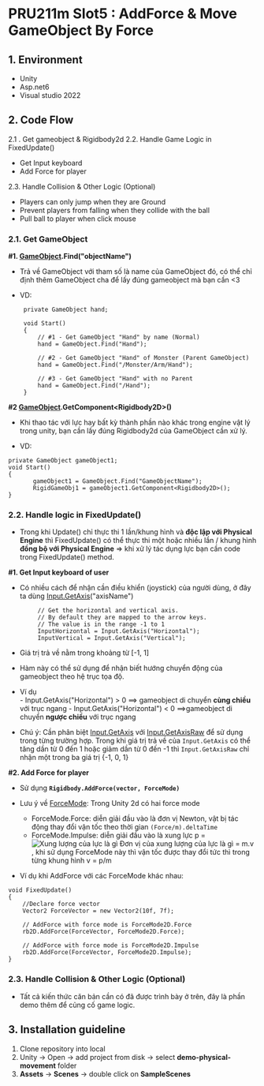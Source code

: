 # PRU211m  Slot5 : AddForce & Move GameObject By Force

## 1. Environment

 - Unity
 - Asp.net6
 - Visual studio 2022

## 2. Code Flow

2.1 . Get gameobject & Rigidbody2d 
2.2. Handle Game Logic in FixedUpdate()
- Get Input keyboard
- Add Force for player
 
2.3. Handle Collision & Other Logic (Optional)
- Players can only jump when they are Ground
- Prevent players from falling when they collide with the ball
- Pull ball to player when click mouse


### 2.1. Get GameObject

  **#1. [GameObject](https://docs.unity3d.com/ScriptReference/GameObject.html).Find("objectName")**
  

 - Trả về GameObject với tham số là name của GameObject đó, có thể chỉ định thêm GameObject cha để lấy đúng gameobject mà bạn cần <3
 - VD:

        private GameObject hand;  
      
        void Start()
        {
	        // #1 - Get GameObject "Hand" by name (Normal)
	        hand = GameObject.Find("Hand");
	        
	        // #2 - Get GameObject "Hand" of Monster (Parent GameObject)
            hand = GameObject.Find("/Monster/Arm/Hand");
			
			// #3 - Get GameObject "Hand" with no Parent
			hand = GameObject.Find("/Hand");
        }  
      
  **#2 [GameObject](https://docs.unity3d.com/ScriptReference/GameObject.html).GetComponent<<Rigidbody2D>Rigidbody2D>()** 
  
  - Khi thao tác với lực hay bất kỳ thành phần nào khác trong engine vật lý trong unity, bạn cần lấy đúng Rigidbody2d của GameObject cần xử lý.
 
 - VD: 
 ```
 private GameObject gameObject1;
 void Start()
 {
        gameObject1 = GameObject.Find("GameObjectName");
        RigidGameObj1 = gameObject1.GetComponent<Rigidbody2D>();
}
 ```
### 2.2. Handle logic in FixedUpdate()

 - Trong khi Update() chỉ thực thi 1 lần/khung hình và **độc lập với Physical Engine** thì FixedUpdate() có thể thực thi một hoặc nhiều lần / khung hình **đồng bộ với Physical Engine**
  ⇒ khi xử lý tác dụng lực bạn cần code trong FixedUpdate() method.

**#1.  Get Input keyboard of user**

 - Có nhiều cách để nhận cần điều khiển (joystick) của người dùng, ở đây ta dùng [Input.GetAxis](https://docs.unity3d.com/ScriptReference/Input.GetAxis.html)("axisName")

            // Get the horizontal and vertical axis.
            // By default they are mapped to the arrow keys.
            // The value is in the range -1 to 1
            InputHorizontal = Input.GetAxis("Horizontal");
            InputVertical = Input.GetAxis("Vertical");
   
 - Giá trị trả về nằm trong khoảng từ [-1, 1]
 - Hàm này có thể sử dụng để nhận biết hướng chuyển động của gameobject theo hệ trục tọa độ. 
 - Ví dụ  
	   - Input.GetAxis("Horizontal") > 0 ==> gameobject di chuyển **cùng chiều** với trục ngang
	   - Input.GetAxis("Horizontal") < 0 ==>gameobject di chuyển **ngược chiều** với trục ngang
 - Chú ý: Cần phân biệt [Input.GetAxis](https://docs.unity3d.com/ScriptReference/Input.GetAxis.html) với [Input.GetAxisRaw](https://docs.unity3d.com/ScriptReference/Input.GetAxisRaw.html) để sử dụng trong từng trường hợp. Trong khi giá trị trả về của `Input.GetAxis` có thể tăng dần từ 0 đến 1 hoặc giảm dần từ 0 đến -1 thì `Input.GetAxisRaw` chỉ nhận một trong ba giá trị {-1, 0, 1}

**#2.  Add Force for player**

 - Sử dụng **`Rigidbody.AddForce(vector, ForceMode)`**
 - Lưu ý về [ForceMode](https://docs.unity3d.com/ScriptReference/ForceMode.html): Trong Unity 2d có hai force mode
	 - ForceMode.Force: diễn giải đầu vào là đơn vị Newton, vật bị tác động thay đổi vận tốc theo thời gian `(Force/m).deltaTime`
	 - ForceMode.Impulse: diễn giải đầu vào là xung lực  p = ![Xung lượng của lực là gì Đơn vị của xung lượng của lực là gì](https://vietjack.com/tai-lieu-mon-ly/images/xung-luong-cua-luc-la-gi-don-vi-cua-xung-luong-cua-luc-la-gi-33314.png) = m.v ,  khi sử dụng ForceMode này thì vận tốc được thay đổi tức thì trong từng khung hình v = p/m
	  
 - Ví dụ khi AddForce với các ForceMode khác nhau:
```
void FixedUpdate()
{
	//Declare force vector
	Vector2 ForceVector = new Vector2(10f, 7f);

	// AddForce with force mode is ForceMode2D.Force
	rb2D.AddForce(ForceVector, ForceMode2D.Force);
	
	// AddForce with force mode is ForceMode2D.Impulse
	rb2D.AddForce(ForceVector, ForceMode2D.Impulse);
}
```
### 2.3. Handle Collision & Other Logic (Optional)
- Tất cả kiến thức căn bản cần có đã được trình bày ở trên, đây là phần demo thêm để củng cố game logic.

## 3. Installation guideline

 1. Clone repository into local
 2. Unity -> Open -> add project from disk -> select **demo-physical-movement** folder
 3. **Assets** -> **Scenes** -> double click on **SampleScenes**
